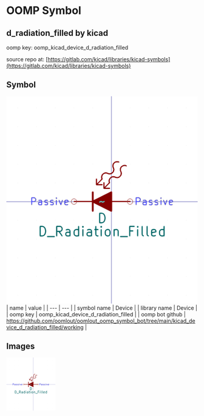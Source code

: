 # OOMP Symbol  
## d_radiation_filled  by kicad  
  
oomp key: oomp_kicad_device_d_radiation_filled  
  
source repo at: [https://gitlab.com/kicad/libraries/kicad-symbols](https://gitlab.com/kicad/libraries/kicad-symbols)  
## Symbol  
  
[![working.png](working_600.png)](working.png)  
| name | value | 
| --- | --- | 
| symbol name | Device | 
| library name | Device | 
| oomp key | oomp_kicad_device_d_radiation_filled | 
| oomp bot github | https://github.com/oomlout/oomlout_oomp_symbol_bot/tree/main/kicad_device_d_radiation_filled/working | 
## Images  
  
[![working.png](working_140.png)](working.png)  
